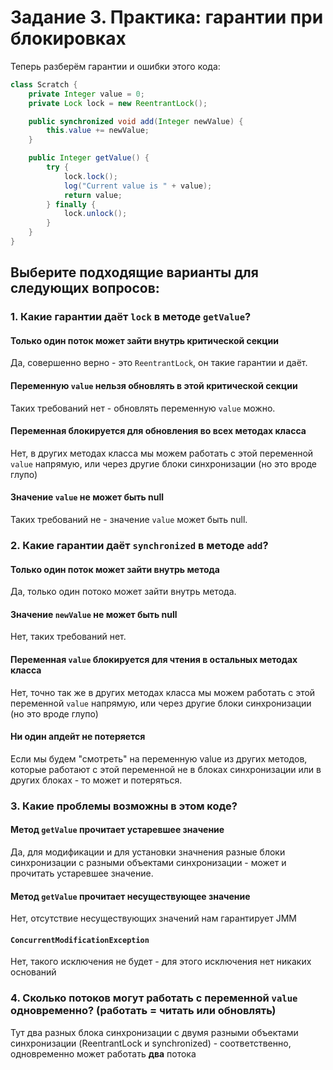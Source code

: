 # Задание 3. Практика: гарантии при блокировках

Теперь разберём гарантии и ошибки этого кода:

```java
class Scratch {
    private Integer value = 0;
    private Lock lock = new ReentrantLock();

    public synchronized void add(Integer newValue) {
        this.value += newValue;
    }

    public Integer getValue() {
        try {
            lock.lock();
            log("Current value is " + value);
            return value;
        } finally {
            lock.unlock();
        }
    }
}
```

## Выберите подходящие варианты для следующих вопросов:

### 1. Какие гарантии даёт ```lock``` в методе ```getValue```?

#### Только один поток может зайти внутрь критической секции

Да, совершенно верно - это ```ReentrantLock```, он такие гарантии и даёт. 

#### Переменную ```value``` нельзя обновлять в этой критической секции

Таких требований нет - обновлять переменную ```value``` можно.

#### Переменная блокируется для обновления во всех методах класса

Нет, в других методах класса мы можем работать с этой переменной ```value``` напрямую, 
или через другие блоки синхронизации (но это вроде глупо)

#### Значение ```value``` не может быть null

Таких требований не - значение ```value``` может быть null.

### 2. Какие гарантии даёт ```synchronized``` в методе ```add```?

#### Только один поток может зайти внутрь метода

Да, только один потоко может зайти внутрь метода.

#### Значение ```newValue``` не может быть null

Нет, таких требований нет.

#### Переменная ```value``` блокируется для чтения в остальных методах класса

Нет, точно так же в других методах класса мы можем работать с этой переменной ```value``` напрямую,
или через другие блоки синхронизации (но это вроде глупо)

#### Ни один апдейт не потеряется

Если мы будем "смотреть" на переменную value из других методов, которые работают 
с этой переменной не в блоках синхронизации или в других блоках - то может и потеряться.

### 3. Какие проблемы возможны в этом коде?

#### Метод ```getValue``` прочитает устаревшее значение

Да, для модификации и для установки значнения разные блоки синхронизации с разными объектами 
синхронизации - может и прочитать устаревшее значение.

#### Метод ```getValue``` прочитает несуществующее значение

Нет, отсутствие несуществующих значений нам гарантирует JMM

#### ```СoncurrentModificationException```

Нет, такого исключения не будет - для этого исключения нет никаких оснований

### 4. Сколько потоков могут работать с переменной ```value``` одновременно? (работать = читать или обновлять)

Тут два разных блока синхронизации с двумя разными объектами 
синхронизации (ReentrantLock и synchronized) - соответственно, одновременно может работать
**два** потока
